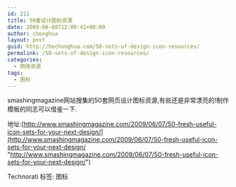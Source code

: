 ```yaml
---
id: 211
title: 50套设计图标资源
date: 2009-06-08T12:00:41+08:00
author: chonghua
layout: post
guid: http://hechonghua.com/50-sets-of-design-icon-resources/
permalink: /50-sets-of-design-icon-resources/
categories:
  - 网络资源
tags:
  - 图标
---
```

smashingmagazine网站搜集的50套网页设计图标资源,有些还是非常漂亮的!制作模板的同志可以借鉴一下.

地址:[http://www.smashingmagazine.com/2009/06/07/50-fresh-useful-icon-sets-for-your-next-design/](http://www.smashingmagazine.com/2009/06/07/50-fresh-useful-icon-sets-for-your-next-design/ "http://www.smashingmagazine.com/2009/06/07/50-fresh-useful-icon-sets-for-your-next-design/")

<div style="padding-bottom: 0px; margin: 0px; padding-left: 0px; padding-right: 0px; display: inline; float: none; padding-top: 0px" id="scid:0767317B-992E-4b12-91E0-4F059A8CECA8:00b50add-fc6a-442a-aa2c-001a23f40db8" class="wlWriterEditableSmartContent">
  Technorati 标签: 图标
</div>